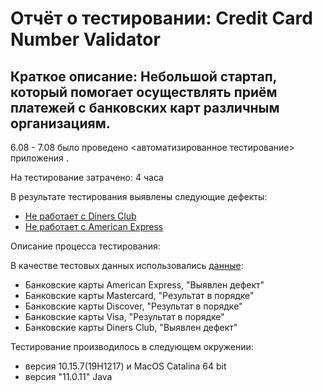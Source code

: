 # Отчёт о тестировании: Credit Card Number Validator

## Краткое описание: Небольшой стартап, который помогает осуществлять приём платежей с банковских карт различным организациям.

6.08 - 7.08 было проведено <автоматизированное тестирование> приложения <IntelliJ IDEA CE>.

На тестирование затрачено: 4 часа

 В результате тестирования выявлены следующие дефекты:

* [Не работает с Diners Club](https://github.com/DmitriiLife/java11/issues/1)
* [Не работает с American Express](https://github.com/DmitriiLife/java11/issues/2)

 Описание процесса тестирования:

В качестве тестовых данных использовались [данные](https://www.getcreditcardnumbers.com): 

* Банковские карты American Express, "Выявлен дефект"
* Банковские карты Mastercard, "Результат в порядке"
* Банковские карты Discover, "Результат в порядке"
* Банковские карты Visa, "Результат в порядке"
* Банковские карты Diners Club, "Выявлен дефект"

Тестирование производилось в следующем окружении:

* версия 10.15.7(19H1217) и MacOS Catalina 64 bit
* версия "11.0.11" Java